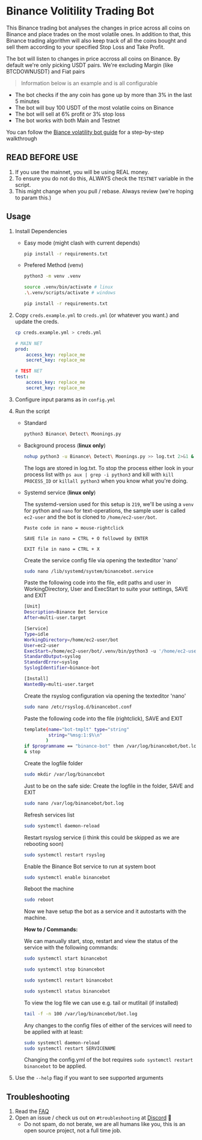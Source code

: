 # Binance Volitility Trading Bot

This Binance trading bot analyses the changes in price across all coins on Binance and place trades on the most volatile ones. 
In addition to that, this Binance trading algorithm will also keep track of all the coins bought and sell them according to your specified Stop Loss and Take Profit.



The bot will listen to changes in price accross all coins on Binance. By default we're only picking USDT pairs. We're excluding Margin (like BTCDOWNUSDT) and Fiat pairs

> Information below is an example and is all configurable

- The bot checks if the any coin has gone up by more than 3% in the last 5 minutes
- The bot will buy 100 USDT of the most volatile coins on Binance
- The bot will sell at 6% profit or 3% stop loss
- The bot works with both Main and Testnet


You can follow the [Biance volatility bot guide](https://www.cryptomaton.org/2021/05/08/how-to-code-a-binance-trading-bot-that-detects-the-most-volatile-coins-on-binance/) for a step-by-step walkthrough

## READ BEFORE USE
1. If you use the mainnet, you will be using REAL money.
2. To ensure you do not do this, ALWAYS check the `TESTNET` variable in the script.
3. This might change when you pull / rebase. Always review (we're hoping to param this.)


## Usage

1. Install Dependencies
    - Easy mode (might clash with current depends)
        ```sh
        pip install -r requirements.txt
        ```
    - Prefered Method (venv)
        ```sh
        python3 -m venv .venv
      
        source .venv/bin/activate # linux
        .\.venv/scripts/activate # windows
    
        pip install -r requirements.txt
        ```


2. Copy `creds.example.yml` to `creds.yml` (or whatever you want.) and update the creds.

    ```sh
    cp creds.example.yml > creds.yml
    ```
    ```yml
    # MAIN NET
    prod:
        access_key: replace_me
        secret_key: replace_me

    # TEST NET
    test:
        access_key: replace_me
        secret_key: replace_me
    ```


3. Configure input params as in `config.yml`

4. Run the script
    - Standard 
        ```sh
        python3 Binance\ Detect\ Moonings.py
        ```
    - Background process (**linux only**)
        ```sh
        nohup python3 -u Binance\ Detect\ Moonings.py >> log.txt 2>&1 &
        ```
        The logs are stored in log.txt. To stop the process either look in your process list with `ps aux | grep -i python3` and kill with `kill PROCESS_ID` or `killall python3` when you know what you're doing.
    - Systemd service (**linux only**)
    
    	The systemd-version used for this setup is `219`, we'll be using a `venv` for python and `nano` for text-operations, the sample user is called `ec2-user` and the bot is cloned to `/home/ec2-user/bot`.
        
        `Paste code in nano = mouse-rightclick`

    	`SAVE file in nano = CTRL + O followed by ENTER`
        
    	`EXIT file in nano = CTRL + X`

    	Create the service config file via opening the texteditor 'nano'
        ```sh
        sudo nano /lib/systemd/system/binancebot.service
        ```

        Paste the following code into the file, edit paths and user in WorkingDirectory, User and ExecStart to suite your settings, SAVE and EXIT
        ```sh
        [Unit]
        Description=Binance Bot Service
        After=multi-user.target

        [Service]
        Type=idle
        WorkingDirectory=/home/ec2-user/bot
        User=ec2-user
        ExecStart=/home/ec2-user/bot/.venv/bin/python3 -u '/home/ec2-user/bot/Binance Detect Moonings.py'
        StandardOutput=syslog
        StandardError=syslog
        SyslogIdentifier=binance-bot

        [Install]
        WantedBy=multi-user.target
        ```

        Create the rsyslog configuration via opening the texteditor 'nano'
        ```sh
        sudo nano /etc/rsyslog.d/binancebot.conf
        ```

        Paste the following code into the file (rightclick), SAVE and EXIT
        ```sh
        template(name="bot-tmplt" type="string"
        		 string="%msg:1:$%\n"
        		)
        if $programname == "binance-bot" then /var/log/binancebot/bot.log;bot-tmplt
        & stop
		```

		Create the logfile folder
		```sh
        sudo mkdir /var/log/binancebot
        ```

        Just to be on the safe side: Create the logfile in the folder, SAVE and EXIT
		```sh
        sudo nano /var/log/binancebot/bot.log
        ```

        Refresh services list
		```sh
        sudo systemctl daemon-reload
        ```

        Restart rsyslog service (i think this could be skipped as we are rebooting soon)
		```sh
        sudo systemctl restart rsyslog
        ```

        Enable the Binance Bot service to run at system boot
		```sh
        sudo systemctl enable binancebot
        ```

        Reboot the machine
		```sh
        sudo reboot
        ```

        Now we have setup the bot as a service and it autostarts with the machine. 
        
        **How to / Commands:**
        
        We can manually start, stop, restart and view the status of the service with the following commands:
        ```sh
        sudo systemctl start binancebot
        ```
        ```sh
        sudo systemctl stop binancebot
        ```
        ```sh
        sudo systemctl restart binancebot
        ```
        ```sh
        sudo systemctl status binancebot
        ```

        To view the log file we can use e.g. tail or mutlitail (if installed)
        ```sh
        tail -f -n 100 /var/log/binancebot/bot.log
        ```

        Any changes to the config files of either of the services will need to be applied with at least:
        ```sh
        sudo systemctl daemon-reload
        sudo systemctl restart SERVICENAME
        ```

        Changing the config.yml of the bot requires `sudo systemctl restart binancebot` to be applied.

5. Use the `--help` flag if you want to see supported arguments

## Troubleshooting

1. Read the [FAQ](FAQ.md)
2. Open an issue / check us out on `#troubleshooting` at [Discord](https://discord.gg/buD27Dmvu3) 🚀 
    - Do not spam, do not berate, we are all humans like you, this is an open source project, not a full time job. 
